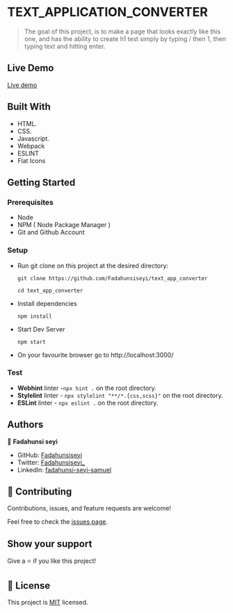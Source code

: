 
# TEXT_APPLICATION_CONVERTER

> The goal of this project, is to make a page that looks exactly like this one,  and has the ability to create h1 test simply by typing / then 1, then typing text and hitting enter.

## Live Demo

[Live demo](https://fadahunsiseyi.github.io/text_app_converter/)

## Built With

- HTML.
- CSS.
- Javascript.
- Webpack
- ESLINT
- Flat Icons

## Getting Started

### Prerequisites

- Node
- NPM ( Node Package Manager )
- Git and Github Account

### Setup

- Run git clone on this project at the desired directory:
  ```
  git clone https://github.com/Fadahunsiseyi/text_app_converter
  ```
  ```
  cd text_app_converter
  ```
- Install dependencies

  ```
  npm install
  ```

- Start Dev Server
  ```
  npm start
  ```
- On your favourite browser go to http://localhost:3000/

### Test

- **Webhint** linter -`npx hint .` on the root directory.
- **Stylelint** linter - `npx stylelint "**/*.{css,scss}"` on the root directory.
- **ESLint** linter - `npx eslint .` on the root directory.

## Authors

👤 **Fadahunsi seyi**

- GitHub: [Fadahunsiseyi](https://github.com/Fadahunsiseyi)
- Twitter: [Fadahunsiseyi_](https://twitter.com/@Fadahunsiseyi_)
- LinkedIn: [fadahunsi-seyi-samuel](https://www.linkedin.com/in/fadahunsiseyi)


## 🤝 Contributing

Contributions, issues, and feature requests are welcome!

Feel free to check the [issues page](https://github.com/Fadahunsiseyi/text_app_converter/issues).

## Show your support

Give a ⭐️ if you like this project!

## 📝 License

This project is [MIT](./MIT.md) licensed.

